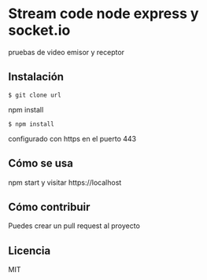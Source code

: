 # Stream code node express y socket.io

pruebas de video emisor y receptor

## Instalación

`$ git clone url`

npm install

`$ npm install`

configurado con https en el puerto 443

## Cómo se usa

npm start y visitar https://localhost

## Cómo contribuir

Puedes crear un pull request al proyecto

## Licencia

MIT